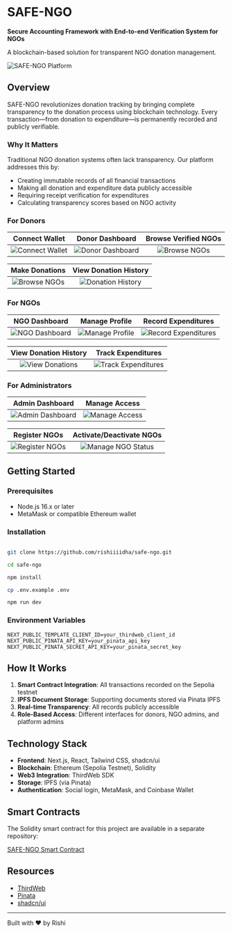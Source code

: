 # SAFE-NGO

**Secure Accounting Framework with End-to-end Verification System for NGOs**

A blockchain-based solution for transparent NGO donation management.

![SAFE-NGO Platform](https://github.com/user-attachments/assets/cc40608a-83d9-460d-bfbe-41f836f97310)

## Overview

SAFE-NGO revolutionizes donation tracking by bringing complete transparency to the donation process using blockchain technology. Every transaction—from donation to expenditure—is permanently recorded and publicly verifiable.

### Why It Matters

Traditional NGO donation systems often lack transparency. Our platform addresses this by:
- Creating immutable records of all financial transactions
- Making all donation and expenditure data publicly accessible
- Requiring receipt verification for expenditures
- Calculating transparency scores based on NGO activity


### For Donors

| Connect Wallet | Donor Dashboard | Browse Verified NGOs |
|:---:|:---:|:---:|
| ![Connect Wallet](https://github.com/user-attachments/assets/148c356d-a1f9-401f-bc7d-1d31d5d877fd) | ![Donor Dashboard](https://github.com/user-attachments/assets/1af3a419-1529-4883-9ed3-303625ed9661) | ![Browse NGOs](https://github.com/user-attachments/assets/e6923f4f-b1dd-4a20-a502-a3d99dd194f3) |

| Make Donations | View Donation History |
|:---:|:---:|
| ![Browse NGOs](https://github.com/user-attachments/assets/e6923f4f-b1dd-4a20-a502-a3d99dd194f3) | ![Donation History](https://github.com/user-attachments/assets/583eb90a-1746-4c50-a1de-4e1527e4fa0c) |



### For NGOs

| NGO Dashboard | Manage Profile | Record Expenditures | 
|:---:|:---:|:---:|
| ![NGO Dashboard](https://github.com/user-attachments/assets/c3aa6dd5-bfd4-4bb9-b03a-0ccc212c455f) | ![Manage Profile](https://github.com/user-attachments/assets/ab8db066-2629-4c1e-8ba8-0315202ba50d) | ![Record Expenditures](https://github.com/user-attachments/assets/37853198-3975-4804-ab6f-90dcb869abe2)  | 

| View Donation History | Track Expenditures |
|:---:|:---:|
|![View Donations](https://github.com/user-attachments/assets/7be71820-5c4b-461e-af14-5d6988a0df83) | ![Track Expenditures](https://github.com/user-attachments/assets/96f18b14-658b-4fb4-bebd-e620f162fa1b) | |

### For Administrators

| Admin Dashboard | Manage Access |
|:---:|:---:|
| ![Admin Dashboard](https://github.com/user-attachments/assets/5244db86-8ab1-447b-83d5-4a4f9f85c423) | ![Manage Access](https://github.com/user-attachments/assets/41306c3f-c03c-45ba-8e79-7f0b2dc55429) |

| Register NGOs | Activate/Deactivate NGOs |
|:---:|:---:|
| ![Register NGOs](https://github.com/user-attachments/assets/e5868431-9cc5-4c49-a0fa-e6cdc2c9d6ef) | ![Manage NGO Status](https://github.com/user-attachments/assets/b78c76b2-a032-435c-adae-20a3779bcee3) |

## Getting Started

### Prerequisites
- Node.js 16.x or later
- MetaMask or compatible Ethereum wallet

### Installation

```bash

git clone https://github.com/rishiiiidha/safe-ngo.git

cd safe-ngo

npm install

cp .env.example .env

npm run dev
```

### Environment Variables

```
NEXT_PUBLIC_TEMPLATE_CLIENT_ID=your_thirdweb_client_id
NEXT_PUBLIC_PINATA_API_KEY=your_pinata_api_key
NEXT_PUBLIC_PINATA_SECRET_API_KEY=your_pinata_secret_key
```

## How It Works

1. **Smart Contract Integration**: All transactions recorded on the Sepolia testnet
2. **IPFS Document Storage**: Supporting documents stored via Pinata IPFS
3. **Real-time Transparency**: All records publicly accessible
4. **Role-Based Access**: Different interfaces for donors, NGO admins, and platform admins

## Technology Stack

- **Frontend**: Next.js, React, Tailwind CSS, shadcn/ui
- **Blockchain**: Ethereum (Sepolia Testnet), Solidity
- **Web3 Integration**: ThirdWeb SDK
- **Storage**: IPFS (via Pinata)
- **Authentication**: Social login, MetaMask, and Coinbase Wallet

## Smart Contracts

The Solidity smart contract for this project are available in a separate repository:

[SAFE-NGO Smart Contract](https://github.com/rishiiiidha/safe-ngo-contract)

## Resources

- [ThirdWeb](https://thirdweb.com/)
- [Pinata](https://www.pinata.cloud/)
- [shadcn/ui](https://ui.shadcn.com/)

---

Built with ❤️ by Rishi
